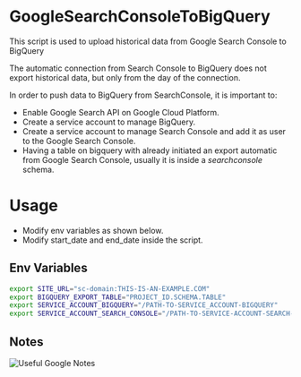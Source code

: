 # GoogleSearchConsoleToBigQuery

This script is used to upload historical data from Google Search Console to BigQuery

The automatic connection from Search Console to BigQuery does not export historical data, but only from the day of the connection.

In order to push data to BigQuery from SearchConsole, it is important to:
- Enable Google Search API on Google Cloud Platform.
- Create a service account to manage BigQuery.
- Create a service account to manage Search Console and add it as user to the Google Search Console.
- Having a table on bigquery with already initiated an export automatic from Google Search Console, usually it is inside a _searchconsole_ schema.

# Usage

- Modify env variables as shown below.
- Modify start_date and end_date inside the script.


## Env Variables

```bash
export SITE_URL="sc-domain:THIS-IS-AN-EXAMPLE.COM"
export BIGQUERY_EXPORT_TABLE="PROJECT_ID.SCHEMA.TABLE"
export SERVICE_ACCOUNT_BIGQUERY="/PATH-TO-SERVICE_ACCOUNT-BIGQUERY"
export SERVICE_ACCOUNT_SEARCH_CONSOLE="/PATH-TO-SERVICE-ACCOUNT-SEARCH-CONSOLE"
```

## Notes

![Useful Google Notes](https://support.google.com/webmasters/answer/12917991?hl=en)
